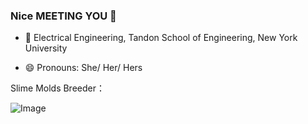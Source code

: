 ### Nice MEETING YOU 👻

- 💜 Electrical Engineering, Tandon School of Engineering, New York University

- 😄 Pronouns: She/ Her/ Hers

Slime Molds Breeder： 


![Image](https://github.com/GhosTTTTTian/Slime_Mold/raw/main/IMG_4662.HEIC)
